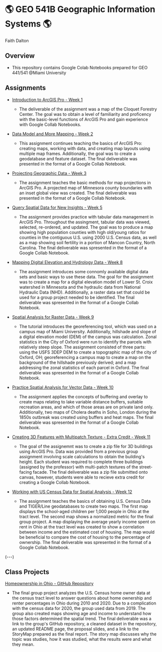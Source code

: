 # :earth_americas: GEO 541B Geographic Information Systems :earth_americas:

Faith Dalton

## Overview
- This repository contains Google Colab Notebooks prepared for GEO 441/541 @Miami University

## Assignments

- [Introduction to ArcGIS Pro - Week 1](https://github.com/F-Dalton34/gis-project-portfolio-geo541b/blob/main/General%20Mapping/introduction_to_arcgis_pro_gui.ipynb)
  - The deliverable of the assignment was a map of the Cloquet Forestry Center. The goal was to obtain a level of familiarity and proficency with the basic-level functions of ArcGIS Pro and gain experience with Google Collab Notebooks. 
  
- [Data Model and More Mapping - Week 2]([Weekly_Assignments/data_model_and_more_mapping.ipynb](https://github.com/F-Dalton34/gis-project-portfolio-geo541b/blob/main/General%20Mapping/data_model_and_more_mapping.ipynb))
  - This assignment continues teaching the basics of ArcGIS Pro: creating maps, working with data, and creating map layouts using multiple map frames. Additionally, the goal was to create a geodatabase and feature dataset. The final deliverable was presented in the format of a Google Collab Notebook. 

- [Projecting Geographic Data - Week 3](https://github.com/F-Dalton34/gis-project-portfolio-geo541b/blob/main/General%20Mapping/projecting_geographic_data.ipynb)
  - The assignment teaches the basic methods for map projections in ArcGIS Pro. A projected map of Minnesora county boundaries with an inset global view was created. The final deliverable was presented in the format of a Google Collab Notebook. 

- [Query Spatial Data for New Insights - Week 5](https://github.com/F-Dalton34/gis-project-portfolio-geo541b/blob/main/Spatial%20Analysis/query_spatial_data_for_new_insights.ipynb)
    - The assignment provides practice with tabular data management in ArcGIS Pro. Throughout the assingment, tabular data was viewed, selected, re-ordered, and updated. The goal was to produce a map showing high population counties with high old/young ratios for counties in the contiguous U.S. using 2000 U.S. Census data, as well as a map showing soil fertility in a portion of Mancon Country, North Carolina. The final deliverable was spresented in the format of a Google Collab Notebook. 

- [Mapping Digital Elevation and Hydrology Data - Week 8](https://github.com/F-Dalton34/gis-project-portfolio-geo541b/blob/main/Raster%20and%20Satellite%20Data/Mapping_digital_elevation_and_hydrology_data.ipynb)
    - The assignment introduces some connomly available digital data sets and basic ways to use these data. The goal for the assignment was to create a map for a digital elevation model of Lower St. Croix watershed in Minnesota and the hydraulic data from National Hydraulic Data (NHD). Additionally, a raster data set that could be used for a group project needed to be identified. The final deliverable was spresented in the format of a Google Collab Notebook. 

- [Spatial Analysis for Raster Data - Week 9](https://github.com/F-Dalton34/gis-project-portfolio-geo541b/blob/main/Spatial%20Analysis/Raster%20Data.ipynb)
    - The tutorial introduces the georeferencing tool, which was used on a campus map of Miami University. Additionally, hillshade and slope of a digital elevation model (DEM) of the campus was calculation. Zonal statistics in the City of Oxford were run to identify the parcels with relatively steep slope. The assignment consisted of three parts: using the USFS 3DEP DEM to create a topographic map of the city of Oxford, OH; georeferencing a campus map to create a map on the background of the hillshade previously derived; and a map addressing the zonal statistics of each parcel in Oxford. The final deliverable was spresented in the format of a Google Collab Notebook.

- [Practice Spatial Analysis for Vector Data - Week 10](https://github.com/F-Dalton34/gis-project-portfolio-geo541b/blob/main/Spatial%20Analysis/Spatial%20Analysis%20for%20Vector%20Data.ipynb)
    - The assignment applies the concepts of buffering and overlay to create maps relating to lake variable distance buffers, suitable recreation areas, and which of those areas are on private land only. Additionally, two maps of Cholera deaths in Soho, London during the 1850s outbreak was created using buffers and heat maps. The final deliverable was spresented in the format of a Google Collab Notebook.

- [Creating 3D Features with Multipatch Texture - Extra Credit - Week 11](https://github.com/F-Dalton34/gis-project-portfolio-geo541b/blob/main/The%20World%20in%203D/Week_11.ipynb)
    - The goal of the assignemnt was to create a zip file for 3D buildings using ArcGIS Pro. Data was provided from a previous group assignment involving scale calculations to obtain the building's height. Each student was required to complete three buildings (assigned by the professor) with multi-patch textures of the street-facing facade. The final deliverable was a zip file submitted onto canvas, however, students were able to recieve extra credit for creating a Google Collab Notebook. 

- [Working with US Census Data for Spatial Analysis - Week 12](https://github.com/F-Dalton34/gis-project-portfolio-geo541b/blob/main/Spatial%20Analysis/Week_12.ipynb)
     - The assignment teaches the basics of obtaining U.S. Census Data and TIGER/Line geodatabases to create two maps. The first map displays the school-aged children per 1,000 people in Ohio at the tract level. The second map shows a normalized metric for the final group project. A map displaying the average yearly income spent on rent in Ohio at the tract level was created to show a correlation between income and the estimated cost of housing. The map would be beneficial to compare the cost of housing to the percentage of ownership. The final deliverable was spresented in the format of a Google Collab Notebook.
       
(---)

## Class Projects
[Homeownership in Ohio - GitHub Repository](https://github.com/F-Dalton34/Ohio_Home_Ownership) 
  - The final group project analyzes the U.S. Census home owner data at the census tract level to answer questions about home ownership and renter percentages in Ohio during 2010 and 2020. Due to a complication with the census data for 2020, the group used data from 2019. The group also created maps showing age and income to understand how those factors determined the spatial trend. The final deliverable was a link to the group's GitHub repository, a cleaned dataset in the repository, an updated README page, the proposal slides, and a link to the StoryMap prepared as the final report. The story map discusses why the topic was studies, how it was studied, what the results were and what they mean.
